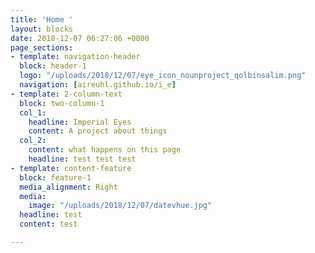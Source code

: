 ```yaml
---
title: 'Home '
layout: blocks
date: 2018-12-07 06:27:06 +0000
page_sections:
- template: navigation-header
  block: header-1
  logo: "/uploads/2018/12/07/eye_icon_nounproject_qolbinsalim.png"
  navigation: [aireuhl.github.io/i_e]
- template: 2-column-text
  block: two-column-1
  col_1:
    headline: Imperial Eyes
    content: A project about things
  col_2:
    content: what happens on this page
    headline: test test test
- template: content-feature
  block: feature-1
  media_alignment: Right
  media:
    image: "/uploads/2018/12/07/datevhue.jpg"
  headline: test
  content: test

---
```

